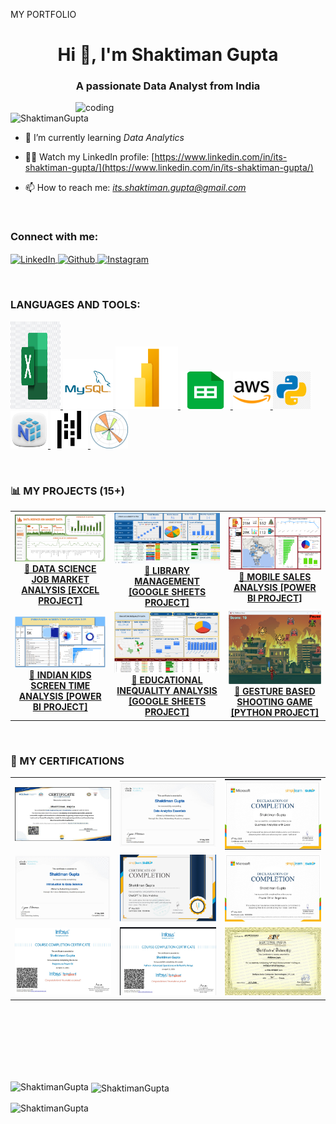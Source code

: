 MY PORTFOLIO
<h1 align="center">Hi 👋, I'm Shaktiman Gupta</h1>
<h3 align="center">A passionate Data Analyst from India</h3>
<img align="right" alt="coding" width="400" src="https://user-images.githubusercontent.com/55389276/140866485-8fb1c876-9a8f-4d6a-98dc-08c4981eaf70.gif">

<p align="left"> 
  <img src="https://komarev.com/ghpvc/?username=ShaktimanGupta&label=Profile%20views&color=0e75b6&style=flat" alt="ShaktimanGupta" /> 
</p>

- 🌱 I’m currently learning *Data Analytics*

- 👨‍💻 Watch my LinkedIn profile: [https://www.linkedin.com/in/its-shaktiman-gupta/](https://www.linkedin.com/in/its-shaktiman-gupta/)

- 📫 How to reach me: *its.shaktiman.gupta@gmail.com*
<br>
<h3 align="left">Connect with me:</h3>
<p align="left">
  <a href="https://www.linkedin.com/in/its-shaktiman-gupta/" target="blank">
    <img align="center" src="https://raw.githubusercontent.com/rahuldkjain/github-profile-readme-generator/master/src/images/icons/Social/linked-in-alt.svg" alt="LinkedIn" height="30" width="40" />
  </a>
 <a href="https://github.com/ShaktimanGupta" target="blank">
    <img align="center" src="https://cdn.jsdelivr.net/gh/devicons/devicon/icons/github/github-original.svg" alt="Github" height="30" width="40" />
  </a>
  <a href="https://www.instagram.com/shaktiman_gupta_01/" target="blank">
    <img align="center" src="https://raw.githubusercontent.com/rahuldkjain/github-profile-readme-generator/master/src/images/icons/Social/instagram.svg" alt="Instagram" height="30" width="40" />
  </a>
</p>
<br>
<h3 align="left">LANGUAGES AND TOOLS:</h3>

<p align="left">
  <a href="https://www.microsoft.com/en-us/microsoft-365/excel" target="_blank" rel="noreferrer">
    <img src="assets/icons/Microsoft-Excel-Icon-PNG.jpg" alt="excel" width="80" height="140"/>
  </a>
  <a href="https://www.mysql.com/" target="_blank" rel="noreferrer">
    <img src="assets/icons/mysql-5-logo-png-transparent.png" alt="mysql" width="80" height="80"/>
  </a>
  <a href="https://powerbi.microsoft.com/" target="_blank" rel="noreferrer">
    <img src="assets/icons/Power-BI-Logo.png" alt="powerbi" width="100" height="100"/>
  </a>
   <a href="https://docs.google.com/spreadsheets/u/0/" target="_blank" rel="noreferrer">
    <img src="assets/icons/5968557.png" alt="google sheets" width="80" height="60"/>
  </a>
  <a href="https://aws.amazon.com/" target="_blank" rel="noreferrer">
    <img src="assets/icons/aws-color.png" alt="aws" width="60" height="60"/>
  </a>
  <a href="https://www.python.org/" target="_blank" rel="noreferrer">
    <img src="assets/icons/hd-python-logo-symbol-transparent-png-735811696257415dbkifcuokn.png" alt="python" width="60" height="60"/>
  </a>
  <a href="https://numpy.org/" target="_blank" rel="noreferrer">
    <img src="assets/icons/free-numpy-9294869-7578012.webp" alt="opencv" width="60" height="60"/>
  </a>
  <a href="https://pandas.org/" target="_blank" rel="noreferrer">
    <img src="assets/icons/images.png" alt="pandas" width="60" height="60"/>
  </a>
  <a href="https://matplotlib.org/stable/" target="_blank" rel="noreferrer">
    <img src="assets/icons/svgicons.png" alt="matplotlib" width="60" height="60"/>
  </a>
</p>

<br>
<h3 align="left">📊 MY PROJECTS (15+) </h3>

<table>
  <tr>
    <td align="center" width="300">
      <a href="https://github.com/ShaktimanGupta/DATA-SCIENCE-JOBS-IN-INDIA-ANALYSIS-EXCEL-PROJECT" target="_blank">
        <img src="assets/projects/SCREENSHOT 1 (1).png" alt="Sales Dashboard" width="250"/>
        <br><b>📁 DATA SCIENCE JOB MARKET ANALYSIS [EXCEL PROJECT]</b>
      </a>
    </td>
    <td align="center" width="300">
      <a href="https://github.com/ShaktimanGupta/LIBRARY_MANAGEMENT_GOOGLE_SHEETS_PROJECT" target="_blank">
        <img src="assets/projects/Screenshot 2025-09-10 161809.png" alt="Library management" height="100%" width="350"/>
        <br><b>📁 LIBRARY MANAGEMENT [GOOGLE SHEETS PROJECT] </b>
      </a>
    </td>
    <td align="center" width="300">
      <a href="https://github.com/ShaktimanGupta/MOBILE-SALES-DASHBOARD-USING-POWER-BI" target="_blank">
        <img src="assets/projects/Screenshot 2025-09-10 195336.png" height="90%" width="240"/>
        <br><b>📁 MOBILE SALES ANALYSIS [POWER BI PROJECT] </b>
      </a>
    </td>
  </tr>
  <tr>
    <td align="center" width="300">
      <a href="https://github.com/ShaktimanGupta/INDIAN-KIDS-SCREEN-TIME-ANALYSIS-PROJECT-IN-POWERBI" target="_blank">
        <img src="assets/projects/Screenshot 2.png" width="250"/>
        <br><b>📁 INDIAN KIDS SCREEN TIME ANALYSIS [POWER BI PROJECT] </b>
      </a>
    </td>
    <td align="center" width="300">
      <a href="https://github.com/ShaktimanGupta/EDUCATIONAL_INEQUALITY_ANALYSIS_USING_GOOGLE_SHEETS" target="_blank">
        <img src="assets/projects/Screenshot 2025-09-10 203432.png" width="230"/>
        <br><b>📁 EDUCATIONAL INEQUALITY ANALYSIS [GOOGLE SHEETS PROJECT] </b>
      </a>
    </td>
    <td align="center" width="300">
      <a href="https://github.com/ShaktimanGupta/GESTURE_GAME_MACHINE_LEARNING_PROJECT" target="_blank">
        <img src="assets/projects/Screenshot 2024-01-21 181005.png" width="220"/>
        <br><b>📁 GESTURE BASED SHOOTING GAME [PYTHON PROJECT] </b>
      </a>
    </td>
  </tr>
</table>

<br>
<h3 align="left">🏅 MY CERTIFICATIONS </h3>

<table>
  <tr>
    <td align="center" width="300">
        <img src="assets/certifications/Screenshot 2025-09-10 211651.png" alt="Sales Dashboard" width="300"/>
      </a>
    </td>
    <td align="center" width="300">
       <img src="assets/certifications/WhatsApp Image 2025-09-10 at 21.01.29_7b10dda2.jpg" width="250"/>
      </a>
    </td>
    <td align="center" width="300">
        <img src="assets/certifications/WhatsApp Image 2025-09-10 at 21.01.30_09a38ebb.jpg" height="90%" width="240"/>
      </a>
    </td>
  </tr>
  <tr>
    <td align="center" width="300">
        <img src="assets/certifications/WhatsApp Image 2025-09-10 at 21.01.30_3155260d.jpg" width="250"/>
      </a>
    </td>
    <td align="center" width="300">
      <img src="assets/certifications/WhatsApp Image 2025-09-10 at 21.01.31_16fee396.jpg" width="230"/>
      </a>
    </td>
    <td align="center" width="300">
        <img src="assets/certifications/WhatsApp Image 2025-09-10 at 21.01.31_320dab8d.jpg" width="220"/>
      </a>
    </td>
  </tr>
   <tr>
    <td align="center" width="300">
        <img src="assets/certifications/WhatsApp Image 2025-09-10 at 21.01.32_541e0352.jpg" width="250"/>
      </a>
    </td>
    <td align="center" width="300">
      <img src="assets/certifications/WhatsApp Image 2025-09-10 at 21.01.35_572da005.jpg" width="230"/>
      </a>
    </td>
    <td align="center" width="300">
        <img src="assets/certifications/WhatsApp Image 2025-09-10 at 21.01.36_1e4ba866.jpg" width="220"/>
      </a>
    </td>
  </tr>
</table>

<br><br>
<br>
<br>
<br>
<br>

<p><img align="left" src="https://github-readme-stats.vercel.app/api/top-langs?username=ShaktimanGupta&show_icons=true&locale=en&layout=compact" alt="ShaktimanGupta" /></p>

<p>&nbsp;<img align="center" src="https://github-readme-stats.vercel.app/api?username=ShaktimanGupta&show_icons=true&locale=en" alt="ShaktimanGupta" /></p>

<p><img align="center" src="https://github-readme-streak-stats.herokuapp.com/?user=ShaktimanGupta&" alt="ShaktimanGupta" /></p>
